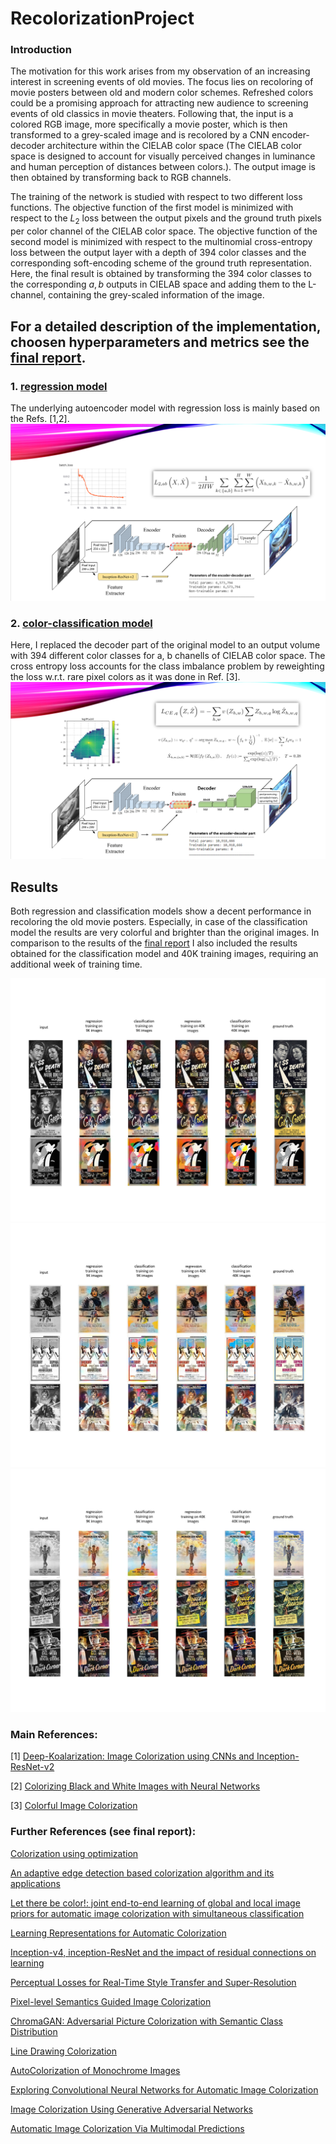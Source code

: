 # RecolorizationProject
### Introduction

The motivation for this work arises from my observation of an increasing interest in screening events of old movies.
The focus lies on recoloring of movie posters between old and modern color schemes. Refreshed colors could be a promising approach for attracting new audience to screening events of old classics in movie theaters. Following that, the input is a colored RGB image, more specifically a movie poster, which is then transformed to a grey-scaled image and is recolored by a CNN encoder-decoder architecture within the CIELAB color space (The CIELAB color space is designed to account for visually perceived changes in luminance and human perception of distances between colors.). The output image is then obtained by transforming back to RGB channels.

The training of the network is studied with respect to two different loss functions. The objective function of the first model is minimized with respect to the $L_2$ loss between the output pixels and the ground truth pixels per color channel of the CIELAB color space. The objective function of the second model is minimized with respect to the multinomial cross-entropy loss between the output layer with a depth of $394$ color classes and the corresponding soft-encoding scheme of the ground truth representation. Here, the final result is obtained by transforming the 394 color classes to the corresponding $a,b$ outputs in CIELAB space and adding them to the L-channel, containing the grey-scaled information of the image.


## For a detailed description of the implementation, choosen hyperparameters and metrics see the [final report](./AlexMeistrenko_CS230_Fall_2020_FinalReport.pdf). 

### 1. [regression model](./content/RecolorizationEncDecIResNet_regressionModel.ipynb)
The underlying autoencoder model with regression loss is mainly based on the Refs. [1,2].
![plot](./modelRegression.png)


### 2. [color-classification model](./content/RecolorizationEncDecIResNet_colorClassificationModel.ipynb)
Here, I replaced the decoder part of the original model to an output volume with 394 different color classes for a, b chanells of CIELAB color space. The cross entropy loss accounts for the class imbalance problem by reweighting the loss w.r.t. rare pixel colors as it was done in Ref. [3].
![plot](./modelClassification.png)





## Results

Both regression and classification models show a decent performance in recoloring the old movie posters. Especially, in case of the classification model the results are very colorful and brighter than the original images. In comparison to the results of the [final report](./AlexMeistrenko_CS230_Fall_2020_FinalReport.pdf) I also included the results obtained for the classification model and 40K training images, requiring an additional week of training time.   

![plot](./finalResultFull1.png)
![plot](./finalResultFull2.png)
![plot](./finalResultFull3.png)


### Main References:

[1] [Deep-Koalarization: Image Colorization using CNNs and Inception-ResNet-v2](https://github.com/baldassarreFe/deep-koalarization)

[2] [Colorizing Black and White Images with Neural Networks](https://github.com/emilwallner/Coloring-greyscale-images)

[3] [Colorful Image Colorization](https://richzhang.github.io/colorization/)


### Further References (see final report):

[Colorization using optimization](https://doi.org/10.1145/1015706.1015780)

[An adaptive edge detection based colorization algorithm and its applications](https://doi.org/10.1145/1101149.1101223)

[Let there be color!: joint end-to-end learning of global and local image priors for automatic image colorization with simultaneous classification](https://doi.org/10.1145/2897824.2925974)

[Learning Representations for Automatic Colorization](https://link.springer.com/chapter/10.1007/978-3-319-46493-0_35)

[Inception-v4, inception-ResNet and the impact of residual connections on learning](https://dl.acm.org/doi/10.5555/3298023.3298188)

[Perceptual Losses for Real-Time Style Transfer and Super-Resolution](https://www.springerprofessional.de/perceptual-losses-for-real-time-style-transfer-and-super-resolut/10708994)

[Pixel-level Semantics Guided Image Colorization](http://bmvc2018.org/contents/papers/0236.pdf)

[ChromaGAN: Adversarial Picture Colorization with Semantic Class Distribution](https://ieeexplore.ieee.org/document/9093389)

[Line Drawing Colorization](http://cs231n.stanford.edu/reports/2017/pdfs/425.pdf)

[AutoColorization of Monochrome Images](http://cs231n.stanford.edu/reports/2017/pdfs/418.pdf)

[Exploring Convolutional Neural Networks for Automatic Image Colorization](http://cs231n.stanford.edu/reports/2017/pdfs/409.pdf)

[Image Colorization Using Generative Adversarial Networks](https://github.com/ImagingLab/Colorizing-with-GANs)

[Automatic Image Colorization Via Multimodal Predictions](https://link.springer.com/chapter/10.1007/978-3-540-88690-7_10)


